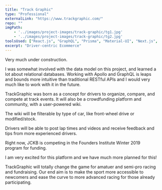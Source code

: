 ```yaml
---
title: "Track Graphic"
type: "Professional"
externalLink: "https://www.trackgraphic.com/"
repo: ""
imgPath: 
    - '../images/project-images/track-graphic/tg1.jpg'
    - '../images/project-images/track-graphic/tg2.jpg'
toolsUsed: ["React.js", "GraphQL", "Prisma", "Material-UI", "Next.js", "Apollo Server/Client", "Docker"]
excerpt: "Driver-centric Ecommerce"
---
```

Very much under construction. 

I was somewhat involved with the data model on this project, and learned a lot about relational 
databases. Working with Apollo and GraphQL is leaps and bounds more intuitive than traditional 
RESTful APIs and I would very much like to work with it in the future. 


TrackGraphic was born as a concept for drivers to organize, compare, and compete at track events.
It will also be a crowdfunding platform and community, with a user-powered wiki.

The wiki will be filterable by type of car, like front-wheel drive or modified/stock.

Drivers will be able to post lap times and videos and receive feedback and tips from
more experienced drivers.

Right now, JCKB is competing in the Founders Institute Winter 2019 program for funding.

I am very excited for this platform and we have much more planned for this!

TrackGraphic will totally change the game for amatuer and semi-pro racing and fundraising.
Our end aim is to make the sport more accessible to newcomers and ease the curve to more advanced racing for
those already participating.


